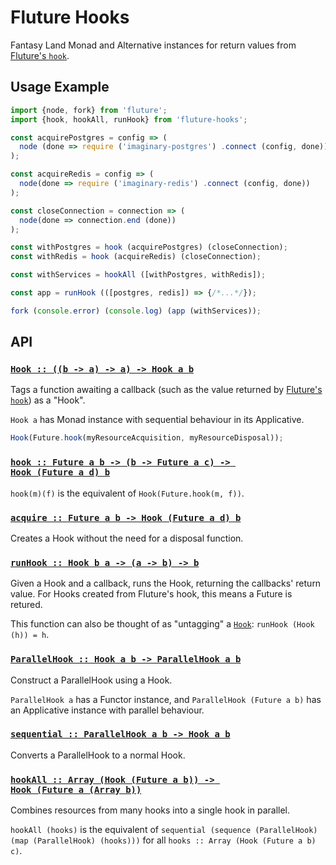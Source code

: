 # Fluture Hooks

Fantasy Land Monad and Alternative instances for return values from
[Fluture's `hook`][hook].

[hook]: https://github.com/fluture-js/Fluture#hook

## Usage Example

```js
import {node, fork} from 'fluture';
import {hook, hookAll, runHook} from 'fluture-hooks';

const acquirePostgres = config => (
  node (done => require ('imaginary-postgres') .connect (config, done))
);

const acquireRedis = config => (
  node(done => require ('imaginary-redis') .connect (config, done))
);

const closeConnection = connection => (
  node(done => connection.end (done))
);

const withPostgres = hook (acquirePostgres) (closeConnection);
const withRedis = hook (acquireRedis) (closeConnection);

const withServices = hookAll ([withPostgres, withRedis]);

const app = runHook (([postgres, redis]) => {/*...*/});

fork (console.error) (console.log) (app (withServices));
```

## API

### <a name="Hook" href="https://github.com/fluture-js/fluture-hooks/blob/master/index.mjs#L79">`Hook :: ((b -⁠> a) -⁠> a) -⁠> Hook a b`</a>

Tags a function awaiting a callback (such as the value returned by
[Fluture's `hook`][hook]) as a "Hook".

`Hook a` has Monad instance with sequential behaviour in its Applicative.

```js
Hook(Future.hook(myResourceAcquisition, myResourceDisposal));
```

### <a name="hook" href="https://github.com/fluture-js/fluture-hooks/blob/master/index.mjs#L110">`hook :: Future a b -⁠> (b -⁠> Future a c) -⁠> Hook (Future a d) b`</a>

`hook(m)(f)` is the equivalent of `Hook(Future.hook(m, f))`.

### <a name="acquire" href="https://github.com/fluture-js/fluture-hooks/blob/master/index.mjs#L115">`acquire :: Future a b -⁠> Hook (Future a d) b`</a>

Creates a Hook without the need for a disposal function.

### <a name="runHook" href="https://github.com/fluture-js/fluture-hooks/blob/master/index.mjs#L120">`runHook :: Hook b a -⁠> (a -⁠> b) -⁠> b`</a>

Given a Hook and a callback, runs the Hook, returning the callbacks' return
value. For Hooks created from Fluture's hook, this means a Future is
retured.

This function can also be thought of as "untagging" a [`Hook`](#Hook):
`runHook (Hook (h)) = h`.

### <a name="ParallelHook" href="https://github.com/fluture-js/fluture-hooks/blob/master/index.mjs#L130">`ParallelHook :: Hook a b -⁠> ParallelHook a b`</a>

Construct a ParallelHook using a Hook.

`ParallelHook a` has a Functor instance, and `ParallelHook (Future a b)`
has an Applicative instance with parallel behaviour.

### <a name="sequential" href="https://github.com/fluture-js/fluture-hooks/blob/master/index.mjs#L169">`sequential :: ParallelHook a b -⁠> Hook a b`</a>

Converts a ParallelHook to a normal Hook.

### <a name="hookAll" href="https://github.com/fluture-js/fluture-hooks/blob/master/index.mjs#L176">`hookAll :: Array (Hook (Future a b)) -⁠> Hook (Future a (Array b))`</a>

Combines resources from many hooks into a single hook in parallel.

`hookAll (hooks)` is the equivalent of
`sequential (sequence (ParallelHook) (map (ParallelHook) (hooks)))` for all
`hooks :: Array (Hook (Future a b) c)`.
